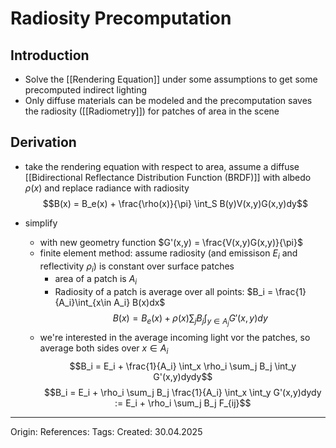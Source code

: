 # Radiosity Precomputation
## Introduction

- Solve the [[Rendering Equation]] under some assumptions to get some precomputed indirect lighting
- Only diffuse materials can be modeled and the precomputation saves the radiosity ([[Radiometry]]) for patches of area in the scene

## Derivation

- take the rendering equation with respect to area, assume a diffuse [[Bidirectional Reflectance Distribution Function (BRDF)]] with albedo $\rho(x)$ and replace radiance with radiosity
$$B(x) = B_e(x) + \frac{\rho(x)}{\pi} \int_S B(y)V(x,y)G(x,y)dy$$

- simplify 
	- with new geometry function $G'(x,y) = \frac{V(x,y)G(x,y)}{\pi}$
	- finite element method: assume radiosity (and emissison $E_i$ and reflectivity $\rho_i$) is constant over surface patches 
		- area of a patch is $A_i$
		- Radiosity of a patch is average over all points: $B_i = \frac{1}{A_i}\int_{x\in A_i} B(x)dx$
$$B(x) = B_e(x) + \rho(x) \sum_j B_j \int_{y\in A_j} G'(x,y)dy$$
	- we're interested in the average incoming light vor the patches, so average both sides over $x \in A_i$
$$B_i = E_i + \frac{1}{A_i} \int_x \rho_i \sum_j B_j \int_y G'(x,y)dydy$$
$$B_i = E_i + \rho_i \sum_j B_j \frac{1}{A_i} \int_x \int_y G'(x,y)dydy := E_i + \rho_i \sum_j B_j F_{ij}$$
---

Origin: 
References: 
Tags: 
Created: 30.04.2025

